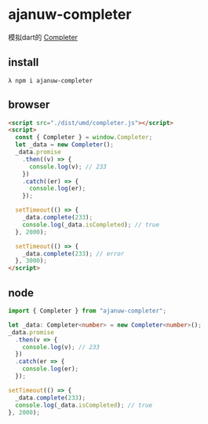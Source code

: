 # ajanuw-completer

模拟dart的 [Completer](https://api.dartlang.org/dev/2.0.0-dev.69.0/dart-async/Completer-class.html)

## install
```
λ npm i ajanuw-completer
```

## browser
```html
<script src="./dist/umd/completer.js"></script>
<script>
  const { Completer } = window.Completer;
  let _data = new Completer();
  _data.promise
    .then((v) => {
      console.log(v); // 233
    })
    .catch((er) => {
      console.log(er);
    });

  setTimeout(() => {
    _data.complete(233);
    console.log(_data.isCompleted); // true
  }, 2000);

  setTimeout(() => {
    _data.complete(233); // error
  }, 3000);
</script>
```

## node
```ts
import { Completer } from "ajanuw-completer";

let _data: Completer<number> = new Completer<number>();
_data.promise
  .then(v => {
    console.log(v); // 233
  })
  .catch(er => {
    console.log(er);
  });

setTimeout(() => {
  _data.complete(233);
  console.log(_data.isCompleted); // true
}, 2000);
```